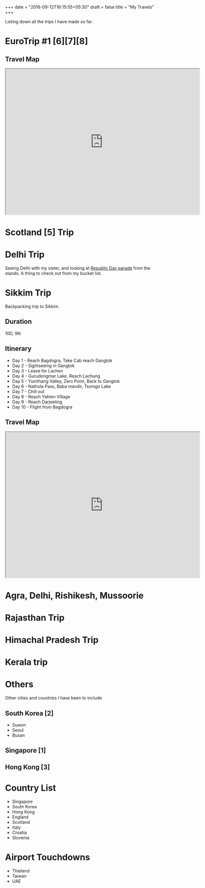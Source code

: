 +++
date = "2016-09-12T16:15:55+05:30"
draft = false
title = "My Travels"
+++

Listing down all the trips I have made so far.

# EuroTrip #1 [6][7][8]

## Travel Map

<iframe src="https://www.google.com/maps/d/embed?mid=1ddicSuXdcbsLScJRFdVauV90EFw7FCe6" width="640" height="480"></iframe>

# Scotland [5] Trip

# Delhi Trip

Seeing Delhi with my sister, and looking at [Republic Day parade](https://en.wikipedia.org/wiki/Delhi_Republic_Day_parade) from the stands. A thing to check out from my bucket list. 

# Sikkim Trip

Backpacking trip to Sikkim.

## Duration

10D, 9N

## Itinerary

- Day 1 - Reach Bagdogra, Take Cab reach Gangtok
- Day 2 - Sightseeing in Gangtok
- Day 3 - Leave for Lachen
- Day 4 - Gurudongmar Lake, Reach Lachung
- Day 5 - Yumthang Valley, Zero Point, Back to Gangtok
- Day 6 - Nathula Pass, Baba mandir, Tsomgo Lake
- Day 7 - Chill out
- Day 8 - Reach Yakten Village
- Day 9 - Reach Darjeeling
- Day 10 - Flight from Bagdogra

## Travel Map

<iframe src="https://www.google.com/maps/d/u/0/embed?mid=1EnxmoUcbzXASsEkGs_tIxPJpG3vLD-_E" width="640" height="480"></iframe>

# Agra, Delhi, Rishikesh, Mussoorie

# Rajasthan Trip

# Himachal Pradesh Trip

# Kerala trip

# Others

Other cities and countries I have been to include

## South Korea [2]

- Suwon 
- Seoul
- Busan

## Singapore [1]

## Hong Kong [3]

# Country List

- Singapore
- South Korea
- Hong Kong
- England
- Scotland
- Italy
- Croatia
- Slovenia

# Airport Touchdowns

- Thailand
- Taiwan
- UAE